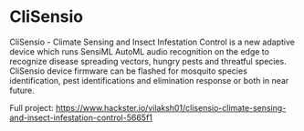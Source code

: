 # CliSensio
CliSensio - Climate Sensing and Insect Infestation Control is a new adaptive device which runs SensiML AutoML audio recognition on the edge to recognize disease spreading vectors, hungry pests and threatful species. CliSensio device firmware can be flashed for mosquito species identification, pest identifications and elimination response or both in near future.

Full project: https://www.hackster.io/vilaksh01/clisensio-climate-sensing-and-insect-infestation-control-5665f1
